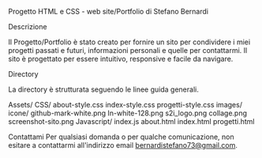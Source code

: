 Progetto HTML e CSS - web site/Portfolio di Stefano Bernardi


Descrizione

Il Progetto/Portfolio è stato creato per fornire un sito per condividere i miei progetti passati e futuri, informazioni personali e quelle per contattarmi.
Il sito è progettato per essere intuitivo, responsive e facile da navigare.


Directory

La directory è strutturata seguendo le linee guida generali.

Assets/
  CSS/
    about-style.css
    index-style.css
    progetti-style.css
  images/
    icone/
        github-mark-white.png
        In-white-128.png
        s2i_logo.png
      collage.png
      screenshot-sito.png
  Javascript/
    index.js
about.html
index.html
progetti.html



Contattami
Per qualsiasi domanda o per qualche comunicazione, non esitare a contattarmi all'indirizzo email bernardistefano73@gmail.com.
